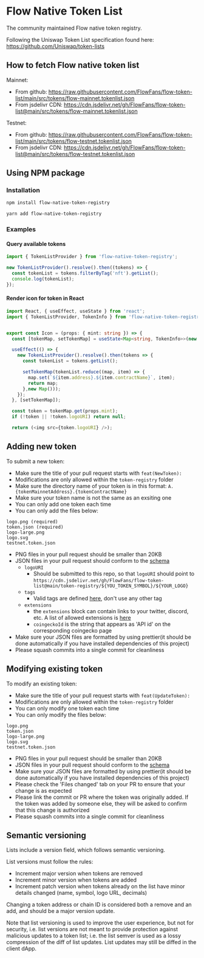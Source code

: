 # Flow Native Token List

The community maintained Flow native token registry.

Following the Uniswap Token List specification found here: <https://github.com/Uniswap/token-lists>

## How to fetch Flow native token list

Mainnet:

- From github: <https://raw.githubusercontent.com/FlowFans/flow-token-list/main/src/tokens/flow-mainnet.tokenlist.json>
- From jsdelivr CDN: <https://cdn.jsdelivr.net/gh/FlowFans/flow-token-list@main/src/tokens/flow-mainnet.tokenlist.json>

Testnet:

- From github: <https://raw.githubusercontent.com/FlowFans/flow-token-list/main/src/tokens/flow-testnet.tokenlist.json>
- From jsdelivr CDN: <https://cdn.jsdelivr.net/gh/FlowFans/flow-token-list@main/src/tokens/flow-testnet.tokenlist.json>

## Using NPM package

### Installation

```bash
npm install flow-native-token-registry
```

```bash
yarn add flow-native-token-registry
```

### Examples

#### Query available tokens

```typescript
import { TokenListProvider } from 'flow-native-token-registry';

new TokenListProvider().resolve().then((tokens) => {
  const tokenList = tokens.filterByTag('nft').getList();
  console.log(tokenList);
});
```

#### Render icon for token in React

```typescript jsx
import React, { useEffect, useState } from 'react';
import { TokenListProvider, TokenInfo } from 'flow-native-token-registry';


export const Icon = (props: { mint: string }) => {
  const [tokenMap, setTokenMap] = useState<Map<string, TokenInfo>>(new Map());

  useEffect(() => {
    new TokenListProvider().resolve().then(tokens => {
      const tokenList = tokens.getList();

      setTokenMap(tokenList.reduce((map, item) => {
        map.set(`${item.address}.${item.contractName}`, item);
        return map;
      },new Map()));
    });
  }, [setTokenMap]);

  const token = tokenMap.get(props.mint);
  if (!token || !token.logoURI) return null;

  return (<img src={token.logoURI} />);

```

## Adding new token

To submit a new token:

- Make sure the title of your pull request starts with `feat(NewToken):`
- Modifications are only allowed within the `token-registry` folder
- Make sure the directory name of your token is in this format: `A.{tokenMainnetAddress}.{tokenContractName}`
- Make sure your token name is not the same as an exsiting one
- You can only add one token each time
- You can only add the files below:

```
logo.png (required)
token.json (required)
logo-large.png
logo.svg
testnet.token.json
```

- PNG files in your pull request should be smaller than 20KB
- JSON files in your pull request should conform to the [schema](https://github.com/FlowFans/flow-token-list/blob/596f711e1798e358e118a0f223254b75088bd652/src/schemas/token.schema.json)
  - `logoURI`
    - Should be submitted to this repo, so that `logoURI` should point to `https://cdn.jsdelivr.net/gh/FlowFans/flow-token-list@main/token-registry/${YOU_TOKEN_SYMBOL}/${YOUR_LOGO}`
  - `tags`
    - Valid tags are defined [here](https://github.com/FlowFans/flow-token-list/blob/596f711e1798e358e118a0f223254b75088bd652/token-registry/template.tokenlist.json#L5), don't use any other tag
  - `extensions`
    - the `extensions` block can contain links to your twitter, discord, etc. A list of allowed extensions is [here](https://github.com/FlowFans/flow-token-list/blob/596f711e1798e358e118a0f223254b75088bd652/src/lib/tokenlist.ts#L30)
    - `coingeckoId` is the string that appears as 'API id' on the corresponding coingecko page
- Make sure your JSON files are formatted by using prettier(it should be done automatically if you have installed dependencies of this project)
- Please squash commits into a single commit for cleanliness

## Modifying existing token

To modify an existing token:

- Make sure the title of your pull request starts with `feat(UpdateToken):`
- Modifications are only allowed within the `token-registry` folder
- You can only modify one token each time
- You can only modify the files below:

```
logo.png
token.json
logo-large.png
logo.svg
testnet.token.json
```

- PNG files in your pull request should be smaller than 20KB
- JSON files in your pull request should conform to the [schema](https://github.com/FlowFans/flow-token-list/blob/596f711e1798e358e118a0f223254b75088bd652/src/schemas/token.schema.json)
- Make sure your JSON files are formatted by using prettier(it should be done automatically if you have installed dependencies of this project)
- Please check the 'Files changed' tab on your PR to ensure that your change is as expected
- Please link the commit or PR where the token was originally added. If the token was added by someone else, they will be asked to confirm that this change is authorized
- Please squash commits into a single commit for cleanliness

## Semantic versioning

Lists include a version field, which follows semantic versioning.

List versions must follow the rules:

- Increment major version when tokens are removed
- Increment minor version when tokens are added
- Increment patch version when tokens already on the list have minor details changed (name, symbol, logo URL, decimals)

Changing a token address or chain ID is considered both a remove and an add, and should be a major version update.

Note that list versioning is used to improve the user experience, but not for security, i.e. list versions are not meant to provide protection against malicious updates to a token list; i.e. the list semver is used as a lossy compression of the diff of list updates. List updates may still be diffed in the client dApp.
